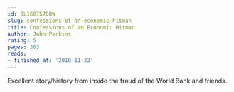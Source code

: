 ```yaml
---
id: OL16075708W
slug: confessions-of-an-economic-hitman
title: Confessions of an Economic Hitman
author: John Perkins
rating: 5
pages: 303
reads:
- finished_at: '2010-11-22'
---
```

Excellent story/history from inside the fraud of the World Bank and friends.
